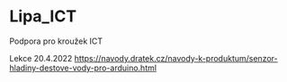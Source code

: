 # Lipa_ICT
Podpora pro kroužek ICT

Lekce 20.4.2022
https://navody.dratek.cz/navody-k-produktum/senzor-hladiny-destove-vody-pro-arduino.html 

